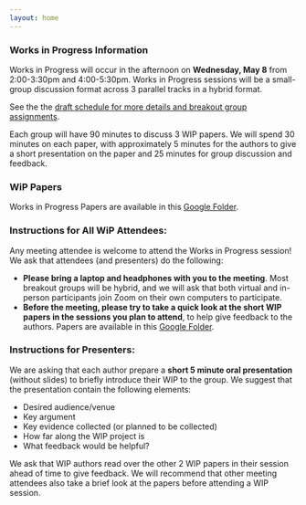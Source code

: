 ```yaml
---
layout: home
---
```


### Works in Progress Information

Works in Progress will occur in the afternoon on **Wednesday, May 8** from 2:00-3:30pm and 4:00-5:30pm. Works in Progress sessions will be a small-group discussion format across 3 parallel tracks in a hybrid format.

See the the [draft schedule for more details and breakout group assignments](https://docs.google.com/spreadsheets/d/11lqVKBmU--dPR0-1qv7mEu6_HNK9WPGvT89Kg8-7Nsg/edit?usp=sharing).

Each group will have 90 minutes to discuss 3 WIP papers. We will spend 30 minutes on each paper, with approximately 5 minutes for the authors to give a short presentation on the paper and 25 minutes for group discussion and feedback. 

### WiP Papers
Works in Progress Papers are available in this [Google Folder](https://drive.google.com/drive/folders/1CEqufRqZeg5NjXAizPLphHAE5HCgHxFP?usp=drive_link).

### Instructions for All WiP Attendees:
Any meeting attendee is welcome to attend the Works in Progress session! We ask that attendees (and presenters) do the following:

* **Please bring a laptop and headphones with you to the meeting**. Most breakout groups will be hybrid, and we will ask that both virtual and in-person participants join Zoom on their own computers to participate. 
* **Before the meeting, please try to take a quick look at the short WIP papers in the sessions you plan to attend**, to help give feedback to the authors. Papers are available in this [Google Folder](https://drive.google.com/drive/folders/1CEqufRqZeg5NjXAizPLphHAE5HCgHxFP?usp=drive_link).

### Instructions for Presenters: 
We are asking that each author prepare a **short 5 minute oral presentation** (without slides) to briefly introduce their WIP to the group. We suggest that the presentation contain the following elements:
* Desired audience/venue
* Key argument
* Key evidence collected (or planned to be collected)
* How far along the WIP project is
* What feedback would be helpful?

We ask that WIP authors read over the other 2 WIP papers in their session ahead of time to give feedback. We will recommend that other meeting attendees also take a brief look at the papers before attending a  WIP session. 

